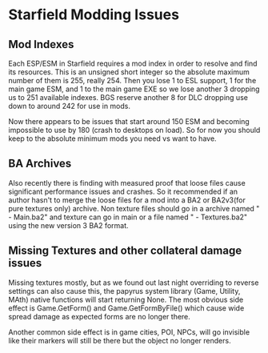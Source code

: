 # Starfield Modding Issues

## Mod Indexes
Each ESP/ESM in Starfield requires a mod index in order to resolve and find its resources. This is an unsigned short integer so the absolute maximum number of them is 255, really 254. Then you lose 1 to ESL support, 1 for the main game ESM, and 1 to the main game EXE so we lose another 3 dropping us to 251 available indexes. BGS reserve another 8 for DLC dropping use down to around 242 for use in mods. 

Now there appears to be issues that start around 150 ESM and becoming impossible to use by 180 (crash to desktops on load). So for now you should keep to the absolute minimum mods you need vs want to have. 

## BA Archives

Also recently there is finding with measured proof that loose files cause significant performance issues and crashes. So it recommended if an author hasn't to merge the loose files for a mod into a BA2 or BA2v3(for pure textures only) archive. Non texture files should go in a archive named "<modnam> - Main.ba2" and texture can go in main or a file named "<modnam> - Textures.ba2" using the new version 3 BA2 format.

## Missing Textures and other collateral damage issues

Missing textures mostly, but as we found out last night overriding to reverse settings can also cause this, the papyrus system library (Game, Utility, MAth) native functions will start returning None. The most obvious side effect is Game.GetForm() and Game.GetFormByFile() which cause wide spread damage as expected forms are no longer there. 

Another common side effect is in game cities, POI, NPCs, will go invisible like their markers will still be there but the object no longer renders. 
